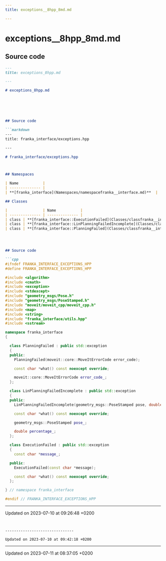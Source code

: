 ```yaml
---
title: exceptions__8hpp_8md.md

---
```


# exceptions__8hpp_8md.md






## Source code

```markdown
---
title: exceptions_8hpp.md

---

# exceptions_8hpp.md






## Source code

```markdown
---
title: franka_interface/exceptions.hpp

---

# franka_interface/exceptions.hpp



## Namespaces

| Name           |
| -------------- |
| **[franka_interface](Namespaces/namespacefranka__interface.md)**  |

## Classes

|                | Name           |
| -------------- | -------------- |
| class | **[franka_interface::ExecutionFailed](Classes/classfranka__interface_1_1ExecutionFailed.md)** <br>Exception thrown when an execution operation fails.  |
| class | **[franka_interface::LinPlanningFailedIncomplete](Classes/classfranka__interface_1_1LinPlanningFailedIncomplete.md)** <br>Exception thrown when a linear planning operation fails due to the goal pose not being reached.  |
| class | **[franka_interface::PlanningFailed](Classes/classfranka__interface_1_1PlanningFailed.md)** <br>Exception thrown when a planning operation fails.  |




## Source code

```cpp
#ifndef FRANKA_INTERFACE_EXCEPTIONS_HPP
#define FRANKA_INTERFACE_EXCEPTIONS_HPP

#include <algorithm>
#include <cmath>
#include <exception>
#include <stdexcept>
#include "geometry_msgs/Pose.h"
#include "geometry_msgs/PoseStamped.h"
#include "moveit/moveit_cpp/moveit_cpp.h"
#include <map>
#include <string>
#include "franka_interface/utils.hpp"
#include <sstream>

namespace franka_interface
{

  class PlanningFailed : public std::exception
  {
  public:
    PlanningFailed(moveit::core::MoveItErrorCode error_code);

    const char *what() const noexcept override;

    moveit::core::MoveItErrorCode error_code_;
  };

  class LinPlanningFailedIncomplete : public std::exception
  {
  public:
    LinPlanningFailedIncomplete(geometry_msgs::PoseStamped pose, double percentage);

    const char *what() const noexcept override;

    geometry_msgs::PoseStamped pose_;

    double percentage_;
  };

  class ExecutionFailed : public std::exception
  {
    const char *message_;

  public:
    ExecutionFailed(const char *message);

    const char *what() const noexcept override;
  };

} // namespace franka_interface

#endif // FRANKA_INTERFACE_EXCEPTIONS_HPP
```


-------------------------------

Updated on 2023-07-10 at 09:26:48 +0200
```


-------------------------------

Updated on 2023-07-10 at 09:42:18 +0200
```


-------------------------------

Updated on 2023-07-11 at 08:37:05 +0200
